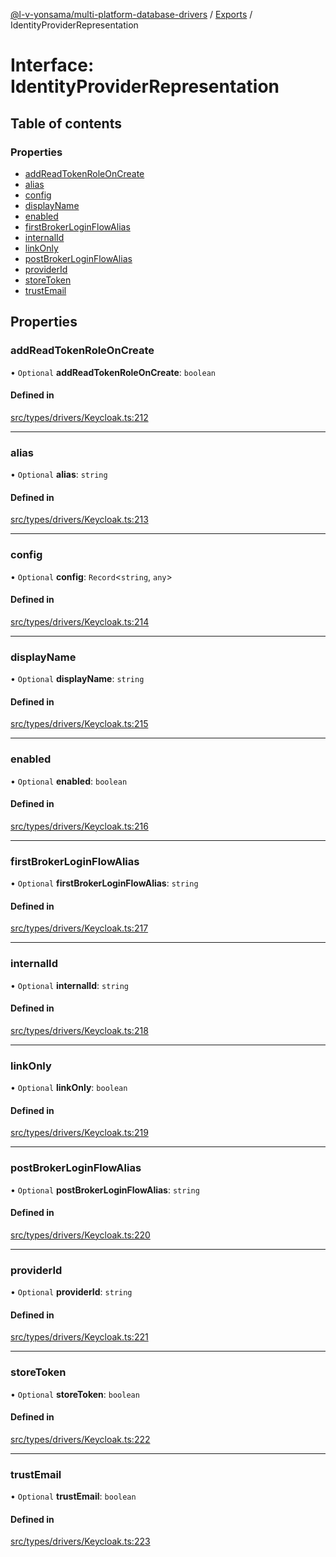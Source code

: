 [@l-v-yonsama/multi-platform-database-drivers](../README.md) / [Exports](../modules.md) / IdentityProviderRepresentation

# Interface: IdentityProviderRepresentation

## Table of contents

### Properties

- [addReadTokenRoleOnCreate](IdentityProviderRepresentation.md#addreadtokenroleoncreate)
- [alias](IdentityProviderRepresentation.md#alias)
- [config](IdentityProviderRepresentation.md#config)
- [displayName](IdentityProviderRepresentation.md#displayname)
- [enabled](IdentityProviderRepresentation.md#enabled)
- [firstBrokerLoginFlowAlias](IdentityProviderRepresentation.md#firstbrokerloginflowalias)
- [internalId](IdentityProviderRepresentation.md#internalid)
- [linkOnly](IdentityProviderRepresentation.md#linkonly)
- [postBrokerLoginFlowAlias](IdentityProviderRepresentation.md#postbrokerloginflowalias)
- [providerId](IdentityProviderRepresentation.md#providerid)
- [storeToken](IdentityProviderRepresentation.md#storetoken)
- [trustEmail](IdentityProviderRepresentation.md#trustemail)

## Properties

### addReadTokenRoleOnCreate

• `Optional` **addReadTokenRoleOnCreate**: `boolean`

#### Defined in

[src/types/drivers/Keycloak.ts:212](https://github.com/l-v-yonsama/db-drivers/blob/003f723271cc76da07f7a1a0c13a54a9eab2ac73/src/types/drivers/Keycloak.ts#L212)

___

### alias

• `Optional` **alias**: `string`

#### Defined in

[src/types/drivers/Keycloak.ts:213](https://github.com/l-v-yonsama/db-drivers/blob/003f723271cc76da07f7a1a0c13a54a9eab2ac73/src/types/drivers/Keycloak.ts#L213)

___

### config

• `Optional` **config**: `Record`\<`string`, `any`\>

#### Defined in

[src/types/drivers/Keycloak.ts:214](https://github.com/l-v-yonsama/db-drivers/blob/003f723271cc76da07f7a1a0c13a54a9eab2ac73/src/types/drivers/Keycloak.ts#L214)

___

### displayName

• `Optional` **displayName**: `string`

#### Defined in

[src/types/drivers/Keycloak.ts:215](https://github.com/l-v-yonsama/db-drivers/blob/003f723271cc76da07f7a1a0c13a54a9eab2ac73/src/types/drivers/Keycloak.ts#L215)

___

### enabled

• `Optional` **enabled**: `boolean`

#### Defined in

[src/types/drivers/Keycloak.ts:216](https://github.com/l-v-yonsama/db-drivers/blob/003f723271cc76da07f7a1a0c13a54a9eab2ac73/src/types/drivers/Keycloak.ts#L216)

___

### firstBrokerLoginFlowAlias

• `Optional` **firstBrokerLoginFlowAlias**: `string`

#### Defined in

[src/types/drivers/Keycloak.ts:217](https://github.com/l-v-yonsama/db-drivers/blob/003f723271cc76da07f7a1a0c13a54a9eab2ac73/src/types/drivers/Keycloak.ts#L217)

___

### internalId

• `Optional` **internalId**: `string`

#### Defined in

[src/types/drivers/Keycloak.ts:218](https://github.com/l-v-yonsama/db-drivers/blob/003f723271cc76da07f7a1a0c13a54a9eab2ac73/src/types/drivers/Keycloak.ts#L218)

___

### linkOnly

• `Optional` **linkOnly**: `boolean`

#### Defined in

[src/types/drivers/Keycloak.ts:219](https://github.com/l-v-yonsama/db-drivers/blob/003f723271cc76da07f7a1a0c13a54a9eab2ac73/src/types/drivers/Keycloak.ts#L219)

___

### postBrokerLoginFlowAlias

• `Optional` **postBrokerLoginFlowAlias**: `string`

#### Defined in

[src/types/drivers/Keycloak.ts:220](https://github.com/l-v-yonsama/db-drivers/blob/003f723271cc76da07f7a1a0c13a54a9eab2ac73/src/types/drivers/Keycloak.ts#L220)

___

### providerId

• `Optional` **providerId**: `string`

#### Defined in

[src/types/drivers/Keycloak.ts:221](https://github.com/l-v-yonsama/db-drivers/blob/003f723271cc76da07f7a1a0c13a54a9eab2ac73/src/types/drivers/Keycloak.ts#L221)

___

### storeToken

• `Optional` **storeToken**: `boolean`

#### Defined in

[src/types/drivers/Keycloak.ts:222](https://github.com/l-v-yonsama/db-drivers/blob/003f723271cc76da07f7a1a0c13a54a9eab2ac73/src/types/drivers/Keycloak.ts#L222)

___

### trustEmail

• `Optional` **trustEmail**: `boolean`

#### Defined in

[src/types/drivers/Keycloak.ts:223](https://github.com/l-v-yonsama/db-drivers/blob/003f723271cc76da07f7a1a0c13a54a9eab2ac73/src/types/drivers/Keycloak.ts#L223)
